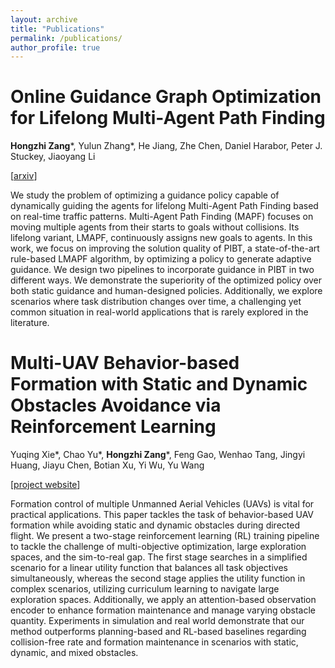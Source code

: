 ```yaml
---
layout: archive
title: "Publications"
permalink: /publications/
author_profile: true
---
```


Online Guidance Graph Optimization for Lifelong Multi-Agent Path Finding
===
**Hongzhi Zang***, Yulun Zhang*, He Jiang, Zhe Chen, Daniel Harabor, Peter J. Stuckey, Jiaoyang Li

[[arxiv](https://arxiv.org/abs/2411.16506)]

We study the problem of optimizing a guidance policy capable of dynamically guiding the agents for lifelong Multi-Agent Path Finding based on real-time traffic patterns. Multi-Agent Path Finding (MAPF) focuses on moving multiple agents from their starts to goals without collisions. Its lifelong variant, LMAPF, continuously assigns new goals to agents. In this work, we focus on improving the solution quality of PIBT, a state-of-the-art rule-based LMAPF algorithm, by optimizing a policy to generate adaptive guidance. We design two pipelines to incorporate guidance in PIBT in two different ways. We demonstrate the superiority of the optimized policy over both static guidance and human-designed policies. Additionally, we explore scenarios where task distribution changes over time, a challenging yet common situation in real-world applications that is rarely explored in the literature.

Multi-UAV Behavior-based Formation 
with Static and Dynamic Obstacles Avoidance 
via Reinforcement Learning 
===
Yuqing Xie*, Chao Yu*, **Hongzhi Zang***, Feng Gao, Wenhao Tang, Jingyi Huang, Jiayu Chen, Botian Xu, Yi Wu, Yu Wang

[[project website](https://sites.google.com/view/uav-formation-with-avoidance)]

Formation control of multiple Unmanned Aerial Vehicles (UAVs) is vital for practical applications.  This paper tackles the task of behavior-based UAV formation while avoiding static and dynamic obstacles during directed flight. We present a two-stage reinforcement learning (RL) training pipeline to tackle the challenge of multi-objective optimization, large exploration spaces, and the sim-to-real gap. The first stage searches in a simplified scenario for a linear utility function that balances all task objectives simultaneously, whereas the second stage applies the utility function in complex scenarios, utilizing curriculum learning to navigate large exploration spaces. Additionally, we apply an attention-based observation encoder to enhance formation maintenance and manage varying obstacle quantity. Experiments in simulation and real world demonstrate that our method outperforms planning-based and RL-based baselines regarding collision-free rate and formation maintenance in scenarios with static, dynamic, and mixed obstacles.